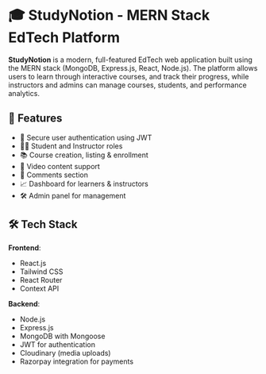 # 🎓 StudyNotion - MERN Stack EdTech Platform

**StudyNotion** is a modern, full-featured EdTech web application built using the MERN stack (MongoDB, Express.js, React, Node.js). The platform allows users to learn through interactive courses, and track their progress, while instructors and admins can manage courses, students, and performance analytics.

## 📌 Features

- 🔐 Secure user authentication using JWT
- 🧑‍🎓 Student and Instructor roles
- 📚 Course creation, listing & enrollment
- 🎥 Video content support
- 💬 Comments section
- 📈 Dashboard for learners & instructors
- 🛠️ Admin panel for management

## 🛠️ Tech Stack

**Frontend**:  
- React.js  
- Tailwind CSS  
- React Router  
- Context API

**Backend**:  
- Node.js  
- Express.js  
- MongoDB with Mongoose  
- JWT for authentication  
- Cloudinary (media uploads)
- Razorpay integration for payments



